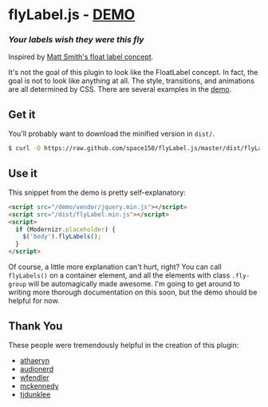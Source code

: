 # flyLabel.js - [DEMO](http://space150.github.com/flyLabel.js)

### _Your labels wish they were this fly_

Inspired by [Matt Smith's float label
concept](http://mattdsmith.com/float-label-pattern/).

It's not the goal of this plugin to look like the FloatLabel concept.
In fact, the goal is not to look like anything at all. The style,
transitions, and animations are all determined by CSS. There are several
examples in the [demo](http://space150.github.io/flyLabel.js).

## Get it

You'll probably want to download the minified version in `dist/`.

```sh
$ curl -O https://raw.github.com/space150/flyLabel.js/master/dist/flyLabel.min.js
```

## Use it

This snippet from the demo is pretty self-explanatory:

``` html
<script src="/demo/vendor/jquery.min.js"></script>
<script src="/dist/flyLabel.min.js"></script>
<script>
  if (Modernizr.placeholder) {
    $('body').flyLabels();
  }
</script>
```

Of course, a little more explanation can't hurt, right? You can call
`flyLabels()` on a container element, and all the elements with class
`.fly-group` will be automagically made awesome. I'm going to get around to
writing more thorough documentation on this soon, but the demo should be helpful for
now.

## Thank You

These people were tremendously helpful in the creation of this plugin:

- [athaeryn](https://github.com/athaeryn)
- [audionerd](https://github.com/audionerd)
- [wfendler](https://github.com/wfendler)
- [mckennedy](https://github.com/mckennedy)
- [tjdunklee](https://github.com/tjdunklee)
